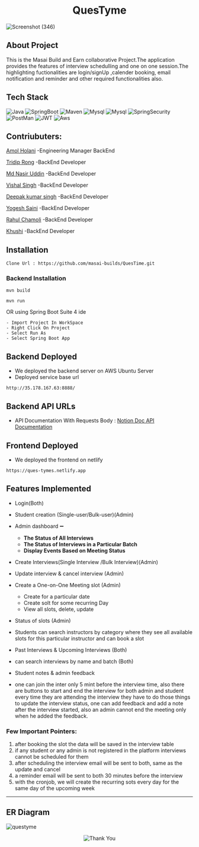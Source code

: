 # <h1 align="center"> QuesTyme</h1>

![Screenshot (346)](https://user-images.githubusercontent.com/92457968/232373394-2c2fd2e8-1652-4b6b-8db0-79fd147adbe2.png)


<h2>About Project</h2>
This is the Masai Build and Earn collaborative Project.The application provides the features of interview schedulling and one on one session.The highlighting fuctionalities are login/signUp ,calender booking, email notification and reminder and other required functionalities also.

## Tech Stack
![Java](https://img.shields.io/static/v1?label=&message=Java&color=brown&logo=java8&logoColor=FFFFFF)
![SpringBoot](https://img.shields.io/static/v1?label=&message=SpringBoot&color=green&logo=springboot&logoColor=FFFFFF)
![Maven](https://img.shields.io/static/v1?label=&message=Maven&color=brown&logo=apachemaven&logoColor=FFFFFF)
![Mysql](https://img.shields.io/static/v1?label=&message=Mysql&color=lightblue&logo=mysql&logoColor=black)
![Mysql](https://img.shields.io/static/v1?label=&message=Hibernate&color=darkblue&logo=Hibernate&logoColor=FFFFFF)
![SpringSecurity](https://img.shields.io/static/v1?label=&message=SpringSecurity&color=lightGreen&logo=springsecurity&logoColor=FFFFFF)
![PostMan](https://img.shields.io/static/v1?label=&message=PostMan&color=orange&logo=postman&logoColor=FFFFFF)
![JWT](https://img.shields.io/static/v1?label=&message=JWT&color=000000&logo=JSON%20web%20tokens&logoColor=white)
![Aws](https://img.shields.io/static/v1?label=&message=Amazon_AWS&colorFF9900&logo=amazonaws&logoColor=white)

<h2>Contriubuters:</h2>
<p><a href="https://github.com/amolholani">Amol Holani</a> -Engineering Manager BackEnd</p>
<p><a href="https://github.com/TridipRong">Tridip Rong</a> -BackEnd Developer</p>
<p><a href="https://github.com/mdnasirdmt">Md Nasir Uddin</a> -BackEnd Developer</p>
<p><a href="https://github.com/vishal9sep">Vishal Singh</a> -BackEnd Developer</p>
<p><a href="https://github.com/Dks-believer">Deepak kumar singh</a> -BackEnd Developer</p>
<p><a href="https://github.com/yogeshsaini21">Yogesh Saini</a> -BackEnd Developer</p> 
<p><a href="https://github.com/yogeshsaini21">Rahul Chamoli</a> -BackEnd Developer</p> 
<p><a href="https://github.com/yogeshsaini21">Khushi</a> -BackEnd Developer</p> 


## Installation
```
Clone Url : https://github.com/masai-builds/QuesTime.git
```

### Backend Installation
```
mvn build
```
```
mvn run
```
OR using Spring Boot Suite 4 ide
```
- Import Project In WorkSpace
- Right Click On Project 
- Select Run As 
- Select Spring Boot App
```

## Backend Deployed
- We deployed the backend server on AWS Ubuntu Server
- Deployed service base url 
```
http://35.178.167.63:8888/
```
## Backend API URLs
- API Documentation With Requests Body : [Notion Doc API Documentation](https://night-curtain-9c1.notion.site/Masai-Builds-QuesTyme-APIs-1e5503ff2e4542e3994fbd9d53882d5b)

## Frontend Deployed 
- We deployed the frontend on netlify
```
https://ques-tymes.netlify.app
```


## Features Implemented
- Login(Both)
- Student creation (Single-user/Bulk-user)(Admin)
- Admin dashboard ➖
    - **The Status of All Interviews**
    - **The Status of Interviews in a Particular Batch**
    - **Display Events Based on Meeting Status**
- Create Interviews(Single Interview /Bulk Interview)(Admin)
- Update interview & cancel interview (Admin)
- Create a One-on-One Meeting slot (Admin)
    - Create for a particular date
    - Create solt for some recurring Day
    - View all slots, delete, update
- Status of slots (Admin)
- Students can search instructors by category where they see all available slots for this particular instructor and can book a slot
- Past Interviews & Upcoming Interviews (Both)
- can search interviews by name and batch (Both)
- Student notes & admin feedback

- one can join the inter only 5 mint before the interview time, also there are buttons to start and end the interview for both admin and student every time they are attending the interview they have to do those things to update the interview status, one can add feedback and add a note after the interview started, also an admin cannot end the meeting only when he added the feedback.

### Few Important Pointers:

 

1. after booking the slot the data will be saved in the interview table 
2. if any student or any admin is not registered in the platform interviews cannot be scheduled for them
3. after scheduling the interview email will be sent to both, same as the update and cancel
4. a reminder email will be sent to both 30 minutes before the interview
5. with the cronjob, we will create the recurring sots every day for the same day of the upcoming week

<hr>

## ER Diagram
![questyme](https://user-images.githubusercontent.com/59462773/235342342-1ec5a907-7746-4487-b057-86f60cdeb95b.png)

<p align="center">
  <img src="https://user-images.githubusercontent.com/59462773/224557904-419bda68-dc7c-4b0f-b484-71ac1342e0a7.png" alt="Thank You">
</p>

